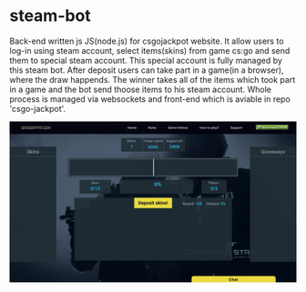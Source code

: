 # steam-bot
Back-end written js JS(node.js) for csgojackpot website. It allow users to log-in using steam account, select items(skins) from game cs:go and send them to special steam account. This special account is fully managed by this steam bot. After deposit users can take part in a game(in a browser), where the draw happends. The winner takes all of the items which took part in a game and the bot send thoose items to his steam account. Whole process is managed via websockets and front-end which is aviable in repo 'csgo-jackpot'.

![Website screen](https://github.com/r-adamski/csgo-jackpot/blob/master/csgoeasypot.jpg?raw=true)
